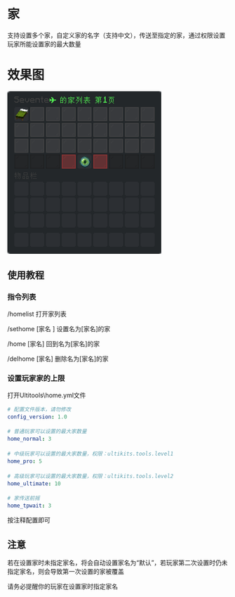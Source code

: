 # 家

支持设置多个家，自定义家的名字（支持中文），传送至指定的家，通过权限设置玩家所能设置家的最大数量

# 效果图

![](/assets/家列表.png)

## 使用教程

### 指令列表

/homelist 打开家列表

/sethome \[家名 \] 设置名为\[家名\]的家

/home \[家名\] 回到名为\[家名\]的家

/delhome \[家名\] 删除名为\[家名\]的家

### 设置玩家家的上限

打开Ultitools\home.yml文件

```yaml
# 配置文件版本，请勿修改
config_version: 1.0

# 普通玩家可以设置的最大家数量
home_normal: 3

# 中级玩家可以设置的最大家数量，权限：ultikits.tools.level1
home_pro: 5

# 高级玩家可以设置的最大家数量，权限：ultikits.tools.level2
home_ultimate: 10

# 家传送前摇
home_tpwait: 3
```

按注释配置即可

## 注意

若在设置家时未指定家名，将会自动设置家名为“默认”，若玩家第二次设置时仍未指定家名，则会导致第一次设置的家被覆盖

请务必提醒你的玩家在设置家时指定家名

